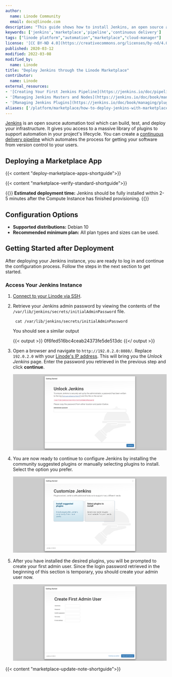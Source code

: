 ```yaml
---
author:
  name: Linode Community
  email: docs@linode.com
description: "This guide shows how to install Jenkins, an open source automation tool which system administrators can use to build, test, and deploy your infrastructure."
keywords: ['jenkins','marketplace','pipeline','continuous delivery']
tags: ["linode platform","automation","marketplace","cloud-manager"]
license: '[CC BY-ND 4.0](https://creativecommons.org/licenses/by-nd/4.0)'
published: 2020-03-12
modified: 2022-03-08
modified_by:
  name: Linode
title: "Deploy Jenkins through the Linode Marketplace"
contributor:
  name: Linode
external_resources:
- '[Creating Your First Jenkins Pipeline](https://jenkins.io/doc/pipeline/tour/hello-world/)'
- '[Managing Jenkins Masters and Nodes](https://jenkins.io/doc/book/managing/)'
- '[Managing Jenkins Plugins](https://jenkins.io/doc/book/managing/plugins/)'
aliases: ['/platform/marketplace/how-to-deploy-jenkins-with-marketplace-apps/', '/platform/one-click/how-to-deploy-jenkins-with-one-click-apps/','/guides/how-to-deploy-jenkins-with-one-click-apps/','/guides/how-to-deploy-jenkins-with-marketplace-apps/','/guides/jenkins-marketplace-app/']
---
```


[Jenkins](https://jenkins.io/) is an open source automation tool which can build, test, and deploy your infrastructure. It gives you access to a massive library of plugins to support automation in your project's lifecycle. You can create a [continuous delivery pipeline](https://jenkins.io/doc/pipeline/tour/hello-world/#what-is-a-jenkins-pipeline) which automates the process for getting your software from version control to your users.

## Deploying a Marketplace App

{{< content "deploy-marketplace-apps-shortguide">}}

{{< content "marketplace-verify-standard-shortguide">}}

{{<note>}}
**Estimated deployment time:** Jenkins should be fully installed within 2-5 minutes after the Compute Instance has finished provisioning.
{{</note>}}

## Configuration Options

- **Supported distributions:** Debian 10
- **Recommended minimum plan:** All plan types and sizes can be used.

## Getting Started after Deployment

After deploying your Jenkins instance, you are ready to log in and continue the configuration process. Follow the steps in the next section to get started.

### Access Your Jenkins Instance

1. [Connect to your Linode via SSH](/docs/guides/set-up-and-secure/#connect-to-the-instance).

1. Retrieve your Jenkins admin password by viewing the contents of the `/var/lib/jenkins/secrets/initialAdminPassword` file.

        cat /var/lib/jenkins/secrets/initialAdminPassword

    You should see a similar output

    {{< output >}}
0f6fed516bc4ceab24373fe5de513dc
    {{</ output >}}

1. Open a browser and navigate to `http://192.0.2.0:8080/`. Replace `192.0.2.0` with your [Linode's IP address](/docs/guides/find-your-linodes-ip-address/). This will bring you the *Unlock Jenkins* page. Enter the password you retrieved in the previous step and click **continue**.

    ![Log into Jenkins with your admin password](jenkins-admin-login.png)

1. You are now ready to continue to configure Jenkins by installing the community suggested plugins or manually selecting plugins to install. Select the option you prefer.

    ![Install Jenkins Plugins](install-jenkins-plugins.png)

1. After you have installed the desired plugins, you will be prompted to create your first admin user. Since the login password retrieved in the beginning of this section is temporary, you should create your admin user now.

    ![Create your first Jenkins admin user.](create-admin-user.png)

{{< content "marketplace-update-note-shortguide">}}
